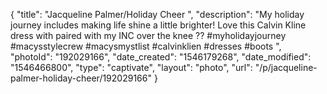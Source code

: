 {
    "title": "Jacqueline Palmer\/Holiday Cheer ",
    "description": "My holiday journey includes making life shine a little brighter! Love this Calvin Kline dress with paired with my INC over the knee ?? #myholidayjourney #macysstylecrew #macysmystlist #calvinklien #dresses #boots ",
    "photoId": "192029166",
    "date_created": "1546179268",
    "date_modified": "1546466800",
    "type": "captivate",
    "layout": "photo",
    "url": "\/p\/jacqueline-palmer-holiday-cheer\/192029166"
}